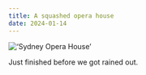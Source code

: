 ```yaml
---
title: A squashed opera house
date: 2024-01-14
---
```


![‘Sydney Opera House’](/240114-sydney-opera-house.jpg)

Just finished before we got rained out.








